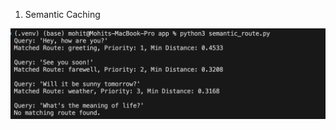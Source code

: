1. Semantic Caching 

![Output](https://github.com/SuperMohit/ai-what-not/blob/382c819b3d07063a4b3362cbc35f4c33316940da/output_img.png)

